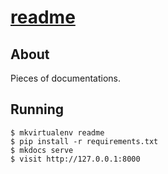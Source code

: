 # [readme](http://127.0.0.1:8000)


## About

Pieces of documentations.

## Running

```console
$ mkvirtualenv readme
$ pip install -r requirements.txt
$ mkdocs serve
$ visit http://127.0.0.1:8000
```
